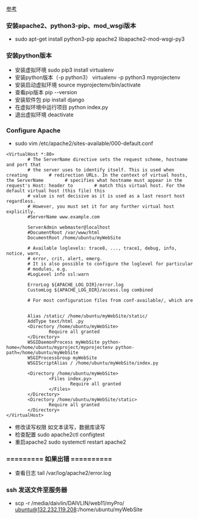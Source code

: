 [参考](https://www.digitalocean.com/community/tutorials/how-to-serve-django-applications-with-apache-and-mod_wsgi-on-ubuntu-16-04#conclusion)

### 安装apache2、python3-pip、mod_wsgi版本
- sudo apt-get install python3-pip apache2 libapache2-mod-wsgi-py3

### 安装python版本
- 安装虚拟环境	sudo pip3 install virtualenv
- 安装python版本（-p python3）	virtualenv -p python3 myprojectenv
- 安装启动虚拟环境		source myprojectenv/bin/activate
- 查看pip版本	pip --version
- 安装软件包	pip install django
- 在虚拟环境中运行项目	python index.py
- 退出虚拟环境	deactivate

### Configure Apache
-  sudo vim /etc/apache2/sites-available/000-default.conf
```
<VirtualHost *:80>         
        # The ServerName directive sets the request scheme, hostname and port that
        # the server uses to identify itself. This is used when creating        # redirection URLs. In the context of virtual hosts, the ServerName        # specifies what hostname must appear in the request's Host: header to        # match this virtual host. For the default virtual host (this file) this
        # value is not decisive as it is used as a last resort host regardless.
        # However, you must set it for any further virtual host explicitly.
        #ServerName www.example.com

        ServerAdmin webmaster@localhost
        #DocumentRoot /var/www/html
        DocumentRoot /home/ubuntu/myWebSite

        # Available loglevels: trace8, ..., trace1, debug, info, notice, warn,
        # error, crit, alert, emerg.
        # It is also possible to configure the loglevel for particular
        # modules, e.g.
        #LogLevel info ssl:warn

        ErrorLog ${APACHE_LOG_DIR}/error.log
        CustomLog ${APACHE_LOG_DIR}/access.log combined

        # For most configuration files from conf-available/, which are


        Alias /static/ /home/ubuntu/myWebSite/static/
        AddType text/html .py
        <Directory /home/ubuntu/myWebSite>
                Require all granted
        </Directory>
        WSGIDaemonProcess myWebSite python-home=/home/ubuntu/myproject/myprojectenv python-path=/home/ubuntu/myWebSite
        WSGIProcessGroup myWebSite
        WSGIScriptAlias / /home/ubuntu/myWebSite/index.py

        <Directory /home/ubuntu/myWebSite>
                <Files index.py>
                        Require all granted
                </Files>
        </Directory>
        <Directory /home/ubuntu/myWebSite/static>
                Require all granted
        </Directory>
</VirtualHost>
```
- 修改读写权限	如文本读写，数据库读写
- 检查配置 	sudo apache2ctl configtest
- 重启apache2 	sudo systemctl restart apache2

### ========= 如果出错 ==========
- 查看日志	tail /var/log/apache2/error.log

### ssh 发送文件至服务器
- scp -r /media/daivlin/DAIVLIN/web11/myPro/ ubuntu@132.232.119.208:/home/ubuntu/myWebSite  

